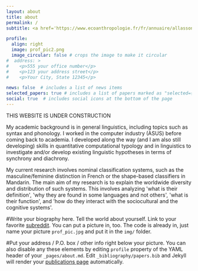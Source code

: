 ```yaml
---
layout: about
title: about
permalink: /
subtitle: <a href='https://www.ecoanthropologie.fr/fr/annuaire/allassonniere-tang-marc-9269'>Museum of Natural History</a>, French National Centre for Scientific Research

profile:
  align: right
  image: prof_pic2.png
  image_circular: false # crops the image to make it circular
#  address: >
#    <p>555 your office number</p>
#    <p>123 your address street</p>
#    <p>Your City, State 12345</p>

news: false  # includes a list of news items
selected_papers: true # includes a list of papers marked as "selected={true}"
social: true  # includes social icons at the bottom of the page
---
```


THIS WEBSITE IS UNDER CONSTRUCTION

My academic background is in general linguistics, including topics such as syntax and phonology. I worked in the computer industry (ASUS) before coming back to academia. I developed along the way (and I am also still developing) skills in quantitative computational typology and in linguistics to investigate and/or develop existing linguistic hypotheses in terms of synchrony and diachrony. 

My current research involves nominal classification systems, such as the masculine/feminine distinction in French or the shape-based classifiers in Mandarin. The main aim of my research is to explain the worldwide diversity and distribution of such systems. This involves analyzing 'what is their definition', 'why they are found in some languages and not others', 'what is their function', and 'how do they interact with the sociocultural and the cognitive systems'.

#Write your biography here. Tell the world about yourself. Link to your favorite [subreddit](http://reddit.com). You can put a picture in, too. The code is already in, just name your picture `prof_pic.jpg` and put it in the `img/` folder.

#Put your address / P.O. box / other info right below your picture. You can also disable any these elements by editing `profile` property of the YAML header of your `_pages/about.md`. Edit `_bibliography/papers.bib` and Jekyll will render your [publications page](/al-folio/publications/) automatically.
